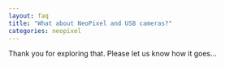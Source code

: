 ```yaml
---
layout: faq
title: "What about NeoPixel and USB cameras?"
categories: neopixel
---
```

Thank you for exploring that. Please let us know how it goes...